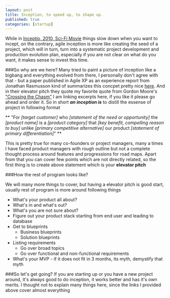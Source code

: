 ```yaml
---
layout: post
title: Inception, to speed up, to shape up.
published: true
categories: [startup]
---
```


While in [Inceptio, 2010, Sci-Fi Movie](http://en.wikipedia.org/wiki/Inception) things slow down when you want to incept, on the contrary, agile inception is more like creating the seed of a project, which will in turn, turn into a systematic project development and production evolution plan, especially if you are not clear on what do you want, it makes sense to invest this time.

###So why are we here? 
Many tried to paint a picture of inception like a bigbang and everything evolved from there, I personally don't agree with that - but a paper published in Agile XP as an experience report from Jonathan Rasmusson kind of summarizes this concpet pretty nice [here](http://www.agilexp.com/Agile200xPapers/Agile2006-ExperienceReports/XR25-rasmusson-AgileInceptionDeckBootCamp.pdf). And in their elevator pitch they quote my favorite quote from Gordon Moore's ["Crossing the Chasm"](http://ewthoff.home.xs4all.nl/Weppage%20documents/Summary%20Crossing%20the%20Chasm.pdf) I am linking excerpts here, if you like it please go ahead and order it. So in short ***an inception is***  to distill the essense of project in following format

** "For _[target customer]_ who
_[statement of the need or opportunity]_ the _[product
name]_ is a _[product category]_ that _[key benefit,
compelling reason to buy]_ unlike _[primary competitive
alternative]_ our product _[statement of primary
differentiation]_" **

This is pretty true for many co-founders or project managers, many a times I have faced product managers with rough outline but not a complete thought process around features and progressions for road maps. Apart from that you can cover few points which are not directly related, so the first thing is to create above statement which is your **elevator pitch**

###How the rest of program looks like?

We will many more things to cover, but having a elevator pitch is good start, usually rest of program is more around following things

* What's your product all about?
* What's in and what's out?
* What's you are not sure about?
* Figure out your product stack starting from end user and leading to database
* Get to blueprints
  * Business blueprints
  * Solution blueprints
* Listing requirements
  * Go over broad topics
  * Go over functional and non-functional requirements
* What's your MVP - if it does not fit in 3 months, its myth, demystify that myth

###So let's get going?
If you are starting up or you have a new project around, it's always good to do inception, it works better and has it's own merits. I thought not to explain many things here, since the links I provided above cover almost everything
